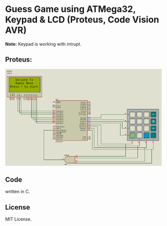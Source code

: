 # Guess Game using ATMega32, Keypad & LCD (Proteus, Code Vision AVR)

**Note:** Keypad is working with intrupt.

## Proteus:
![](./images/2021-10-14_19-19.png)


## Code
written in C.

## License
MIT License. 
